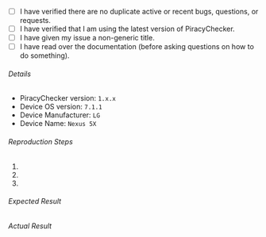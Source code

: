 - [ ] I have verified there are no duplicate active or recent bugs, questions, or requests.
- [ ] I have verified that I am using the latest version of PiracyChecker.
- [ ] I have given my issue a non-generic title.
- [ ] I have read over the documentation (before asking questions on how to do something).

###### Details
 - PiracyChecker version: `1.x.x`
 - Device OS version: `7.1.1`
 - Device Manufacturer: `LG`
 - Device Name: `Nexus 5X`

###### Reproduction Steps

1.
2.
3.

###### Expected Result



###### Actual Result
